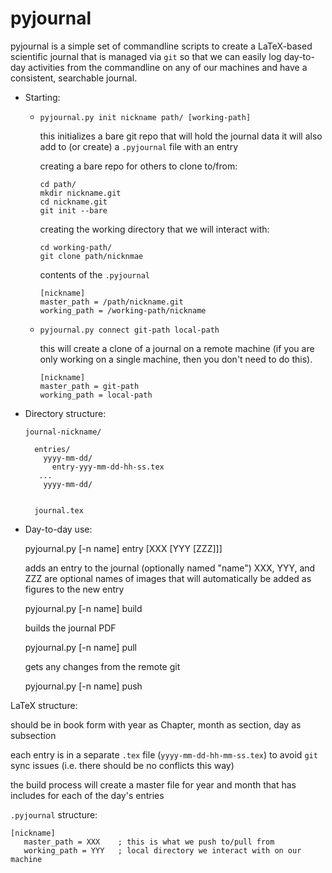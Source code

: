 # pyjournal

pyjournal is a simple set of commandline scripts to create a
LaTeX-based scientific journal that is managed via `git` so that we
can easily log day-to-day activities from the commandline on any of
our machines and have a consistent, searchable journal.


* Starting:

  - `pyjournal.py init nickname path/ [working-path]`

    this initializes a bare git repo that will hold the journal data
    it will also add to (or create) a `.pyjournal` file with an entry

    creating a bare repo for others to clone to/from:

    ```
    cd path/
    mkdir nickname.git
    cd nickname.git
    git init --bare
    ```
     
    creating the working directory that we will interact with:

    ```
    cd working-path/
    git clone path/nicknmae
    ```

    contents of the `.pyjournal`

    ```
    [nickname]
    master_path = /path/nickname.git
    working_path = /working-path/nickname
    ```

  - `pyjournal.py connect git-path local-path`

    this will create a clone of a journal on a remote machine (if you
    are only working on a single machine, then you don't need to do this).

    ```
    [nickname]
    master_path = git-path
    working_path = local-path
    ```  

* Directory structure:

  ```
  journal-nickname/

    entries/
      yyyy-mm-dd/
        entry-yyy-mm-dd-hh-ss.tex
	 ...
      yyyy-mm-dd/


    journal.tex
  ```


* Day-to-day use:

  pyjournal.py [-n name] entry [XXX [YYY [ZZZ]]]
  
    adds an entry to the journal (optionally named "name") XXX, YYY,
    and ZZZ are optional names of images that will automatically be
    added as figures to the new entry


  pyjournal.py [-n name] build

    builds the journal PDF


  pyjournal.py [-n name] pull

     gets any changes from the remote git


  pyjournal.py [-n name] push



LaTeX structure:

   should be in book form with year as Chapter, month as section, day
   as subsection

   each entry is in a separate `.tex` file (`yyyy-mm-dd-hh-mm-ss.tex`)
   to avoid `git` sync issues (i.e. there should be no conflicts this
   way)
   
   the build process will create a master file for year and month that
   has includes for each of the day's entries



`.pyjournal` structure:

```
[nickname]
   master_path = XXX    ; this is what we push to/pull from
   working_path = YYY   ; local directory we interact with on our machine
```
